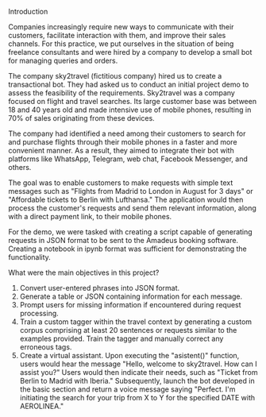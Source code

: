 Introduction


Companies increasingly require new ways to communicate with their customers, facilitate interaction with them, and improve their sales channels. For this practice, we put ourselves in the situation of being freelance consultants and were hired by a company to develop a small bot for managing queries and orders.

The company sky2travel (fictitious company) hired us to create a transactional bot. They had asked us to conduct an initial project demo to assess the feasibility of the requirements. Sky2travel was a company focused on flight and travel searches. Its large customer base was between 18 and 40 years old and made intensive use of mobile phones, resulting in 70% of sales originating from these devices.

The company had identified a need among their customers to search for and purchase flights through their mobile phones in a faster and more convenient manner. As a result, they aimed to integrate their bot with platforms like WhatsApp, Telegram, web chat, Facebook Messenger, and others.

The goal was to enable customers to make requests with simple text messages such as "Flights from Madrid to London in August for 3 days" or "Affordable tickets to Berlin with Lufthansa." The application would then process the customer's requests and send them relevant information, along with a direct payment link, to their mobile phones.

For the demo, we were tasked with creating a script capable of generating requests in JSON format to be sent to the Amadeus booking software. Creating a notebook in ipynb format was sufficient for demonstrating the functionality.


What were the main objectives in this project?

1. Convert user-entered phrases into JSON format.
2. Generate a table or JSON containing information for each message.
3. Prompt users for missing information if encountered during request processing.
4. Train a custom tagger within the travel context by generating a custom corpus comprising at least 20 sentences or requests similar to the examples provided. Train the tagger and manually correct any erroneous tags.
5. Create a virtual assistant. Upon executing the "asistent()" function, users would hear the message "Hello, welcome to sky2travel. How can I assist you?" Users would then indicate their needs, such as "Ticket from Berlin to Madrid with Iberia." Subsequently, launch the bot developed in the basic section and return a voice message saying "Perfect. I'm initiating the search for your trip from X to Y for the specified DATE with AEROLINEA."
